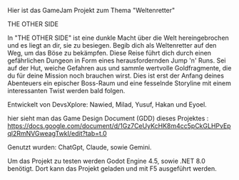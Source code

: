 Hier ist das GameJam Projekt zum Thema "Weltenretter" 

THE OTHER SIDE

In "THE OTHER SIDE" ist eine dunkle Macht über die Welt hereingebrochen und es liegt an dir, sie zu besiegen. Begib dich als Weltenretter auf den Weg, um das Böse zu bekämpfen. Diese Reise führt dich durch einen gefährlichen Dungeon in Form eines herausfordernden Jump 'n' Runs. Sei auf der Hut, weiche Gefahren aus und sammle wertvolle Goldfragmente, die du für deine Mission noch brauchen wirst. Dies ist erst der Anfang deines Abenteuers ein epischer Boss-Raum und eine fesselnde Storyline mit einem interessanten Twist werden bald folgen.

Entwickelt von DevsXplore: Nawied, Milad, Yusuf, Hakan und Eyoel.


hier sieht man das Game Design Document (GDD) dieses Projektes : https://docs.google.com/document/d/1Gz7CeUyKcHK8m4cc5pCkGLHPvEpql2RmNVGweagTwkI/edit?tab=t.0

Genutzt wurden: ChatGpt, Claude, sowie Gemini.

Um das Projekt zu testen werden Godot Engine 4.5, sowie .NET 8.0 benötigt. Dort kann das Projekt geladen und mit F5 ausgeführt werden.
